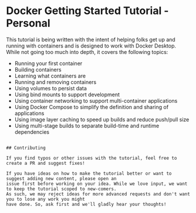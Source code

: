# Docker Getting Started Tutorial -Personal

This tutorial is being  written with the intent of helping folks get up and running
with containers and is designed to work with Docker Desktop. While not going too much 
into depth, it covers the following topics:

- Running your first container
- Building containers
- Learning what containers are
- Running and removing containers
- Using volumes to persist data
- Using bind mounts to support development
- Using container networking to support multi-container applications
- Using Docker Compose to simplify the definition and sharing of applications
- Using image layer caching to speed up builds and reduce push/pull size
- Using multi-stage builds to separate build-time and runtime dependencies


```

## Contributing

If you find typos or other issues with the tutorial, feel free to create a PR and suggest fixes!

If you have ideas on how to make the tutorial better or want to suggest adding new content, please open an 
issue first before working on your idea. While we love input, we want to keep the tutorial scoped to new-comers.
As such, we may reject ideas for more advanced requests and don't want you to lose any work you might
have done. So, ask first and we'll gladly hear your thoughts!
